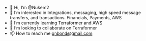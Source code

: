 - 👋 Hi, I’m @Nukem2
- 👀 I’m interested in Integrations, messaging, high speed message transfers, and transactions. Financials, Payments, AWS 
- 🌱 I’m currently learning Terraformer and AWS 
- 💞️ I’m looking to collaborate on Terraformer
- 📫 How to reach me gnbond@gmail.com

<!---
Nukem2/Nukem2 is a ✨ special ✨ repository because its `README.md` (this file) appears on your GitHub profile.
You can click the Preview link to take a look at your changes.
--->
